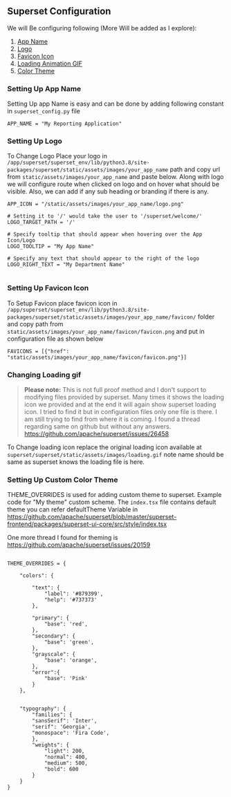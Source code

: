 ## Superset Configuration 


We will Be configuring following (More Will be added as I explore):
1.  [App Name](#setting-up-app-name)
1.  [Logo](#setting-up-logo)
1.  [Favicon Icon](#setting-up-favicon-icon)
1.  [Loading Animation GIF](#setting-up-favicon-icon)
1.  [Color Theme](#setting-up-custom-color-theme)


### Setting Up App Name
Setting Up app Name is easy and can be done by adding following constant in `superset_config.py` file

```
APP_NAME = "My Reporting Application"
```


### Setting Up Logo
To Change Logo Place your logo in `/app/superset/superset_env/lib/python3.8/site-packages/superset/static/assets/images/your_app_name` path and copy url from `static/assets/images/your_app_name` and paste below. Along with logo we will configure route when clicked on logo and on hover what should be visible. Also, we can add if any sub heading or branding if there is any.

```
APP_ICON = "/static/assets/images/your_app_name/logo.png"

# Setting it to '/' would take the user to '/superset/welcome/'
LOGO_TARGET_PATH = '/'

# Specify tooltip that should appear when hovering over the App Icon/Logo
LOGO_TOOLTIP = "My App Name"

# Specify any text that should appear to the right of the logo
LOGO_RIGHT_TEXT = "My Department Name"


```


### Setting Up Favicon Icon
To Setup Favicon place favicon icon in `/app/superset/superset_env/lib/python3.8/site-packages/superset/static/assets/images/your_app_name/favicon/` folder and copy path from `static/assets/images/your_app_name/favicon/favicon.png` and put in configuration file as shown below
 
```
FAVICONS = [{"href": "static/assets/images/your_app_name/favicon/favicon.png"}]
```

### Changing Loading gif
> **Please note:**  This is not full proof method and I don't support to modifying files provided by superset. Many times it shows the loading icon we provided and at the end it will again show superset loading icon. I tried to find it but in configuration files only one file is there. I am still trying to find from where it is coming. I found a thread regarding same on github but without any answers. https://github.com/apache/superset/issues/26458

To Change loading icon replace the original loading icon available at `superset/superset/static/assets/images/loading.gif` note name should be same as superset knows the loading file is here.


### Setting Up Custom Color Theme

THEME_OVERRIDES is used for adding custom theme to superset. Example code for "My theme" custom scheme.
The `index.tsx` file contains default theme you can refer defaultTheme Variable in https://github.com/apache/superset/blob/master/superset-frontend/packages/superset-ui-core/src/style/index.tsx 

One more thread I found for theming is https://github.com/apache/superset/issues/20159

```    

THEME_OVERRIDES = {
    
    "colors": {

        "text": {
            "label": '#879399',
            "help": '#737373'
        },

        "primary": {
            "base": 'red',
        },
        "secondary": {
            "base": 'green',
        },
        "grayscale": {
            "base": 'orange',
        },
        "error":{
            "base": 'Pink'
        }
    },


    "typography": {
        "families": {
        "sansSerif": 'Inter',
        "serif": 'Georgia',
        "monospace": 'Fira Code',
        },
        "weights": {
            "light": 200,
            "normal": 400,
            "medium": 500,
            "bold": 600
        }
	}
}
```